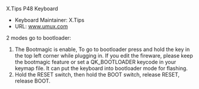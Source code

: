 X.Tips P48 Keyboard

* Keyboard Maintainer: X.Tips
* URL: www.umux.com

2 modes go to bootloader:
1. The Bootmagic is enable, To go to bootloader press and hold the key in the top left corner while plugging in. If you edit the fireware, please keep the bootmagic feature or set a QK_BOOTLOADER keycode in your keymap file. It can put the keyboard into bootloader mode for flashing.
2. Hold the RESET switch, then hold the BOOT switch, release RESET, release BOOT.
